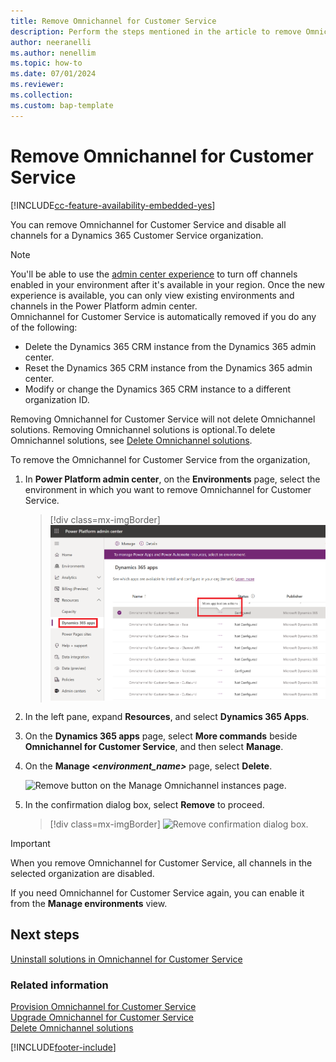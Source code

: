 ```yaml
---
title: Remove Omnichannel for Customer Service
description: Perform the steps mentioned in the article to remove Omnichannel for Customer Service and disable all the messaging channels in an organization.
author: neeranelli
ms.author: nenellim
ms.topic: how-to
ms.date: 07/01/2024
ms.reviewer:
ms.collection:
ms.custom: bap-template
---
```


# Remove Omnichannel for Customer Service

[!INCLUDE[cc-feature-availability-embedded-yes](../../includes/cc-feature-availability-embedded-yes.md)]

You can remove Omnichannel for Customer Service and disable all channels for a Dynamics 365 Customer Service organization.

> [!NOTE]
> 
> You'll be able to use the [admin center experience](omnichannel-provision-channels.md) to turn off channels enabled in your environment after it's available in your region. Once the new experience is available, you can only view existing environments and channels in the Power Platform admin center. <br>
> Omnichannel for Customer Service is automatically removed if you do any of the following:
>
> - Delete the Dynamics 365 CRM instance from the Dynamics 365 admin center.
> - Reset the Dynamics 365 CRM instance from the Dynamics 365 admin center.
> - Modify or change the Dynamics 365 CRM instance to a different organization ID.
>
> Removing Omnichannel for Customer Service will not delete Omnichannel solutions. Removing Omnichannel solutions is optional.To delete Omnichannel solutions, see [Delete Omnichannel solutions](delete-solution.md).
> 
To remove the Omnichannel for Customer Service from the organization,

1. In **Power Platform admin center**, on the **Environments** page, select the environment in which you want to remove Omnichannel for Customer Service.

    > [!div class=mx-imgBorder]
    > ![Manage omnichannel.](../media/OC-provisioning-ppadmin.png)

2. In the left pane, expand **Resources**, and select **Dynamics 365 Apps**.
3. On the **Dynamics 365 apps** page, select **More commands** beside **Omnichannel for Customer Service**, and then select **Manage**.
4. On the **Manage *<environment_name>*** page, select **Delete**.

    ![Remove button on the Manage Omnichannel instances page.](../media/choose-remove-manage-instances.png "Remove button on the Manage Omnichannel instances page")

5. In the confirmation dialog box, select **Remove** to proceed.

    > [!div class=mx-imgBorder]
    > ![Remove confirmation dialog box.](../media/removal-confirmation-dialog-box.png "Remove confirmation dialog box")

> [!IMPORTANT]
> When you remove Omnichannel for Customer Service, all channels in the selected organization are disabled.

If you need Omnichannel for Customer Service again, you can enable it from the **Manage environments** view.

## Next steps

[Uninstall solutions in Omnichannel for Customer Service](delete-solution.md)  

### Related information

[Provision Omnichannel for Customer Service](omnichannel-provision-license.md)  
[Upgrade Omnichannel for Customer Service](upgrade-omnichannel.md)  
[Delete Omnichannel solutions](delete-solution.md)  


[!INCLUDE[footer-include](../../includes/footer-banner.md)]
